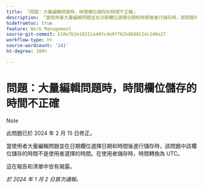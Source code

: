 ```yaml
---
title: 「問題：大量編輯問題時，時間欄位儲存的時間不正確」
description: 「當使用者大量編輯問題並在日期欄位選擇日期和時間後進行儲存時，該問題中該欄位儲存的時間不是使用者選擇的時間。在使用者儲存時，時間轉換為 UTC。」
hidefromtoc: true
feature: Work Management
source-git-commit: b10e7b2e10151a40fc4e9f762b8688114c248e27
workflow-type: ht
source-wordcount: '141'
ht-degree: 100%

---
```



# 問題：大量編輯問題時，時間欄位儲存的時間不正確

>[!NOTE]
>
>此問題已於 2024 年 2 月 15 日修正。

當使用者大量編輯問題並在日期欄位選擇日期和時間後進行儲存時，該問題中該欄位儲存的時間不是使用者選擇的時間。在使用者儲存時，時間轉換為 UTC。

這在報告和清單中皆有揭露。

_於 2024 年 1 月 2 日首次通報。_
